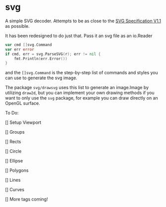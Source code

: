 # svg
A simple SVG decoder. Attempts to be as close to the
[SVG Specification V1.1](https://www.w3.org/TR/SVG11/) as possible.

It has been redesigned to do just that. Pass it an svg file as an io.Reader

```go
var cmd []svg.Command
var err error
if cmd, err = svg.ParseSVG(r); err != nil {
	fmt.Println(err.Error())
}
```

and the `[]svg.Command` is the step-by-step list of commands and styles you can
use to generate the svg image.

The package `svg/drawsvg` uses this list to generate an image.Image by utilizing
`draw2d`, but you can implement your own drawing methods if you want to only use
the `svg` package, for example you can draw directly on an OpenGL surface.

To Do:

[] Setup Viewport

[] Groups

[] Rects

[] Circle

[] Ellipse

[] Polygons

[] Lines

[] Curves

[] More tags coming!
